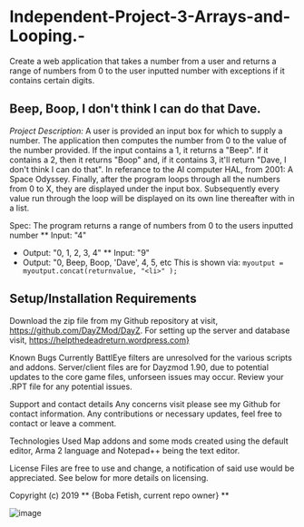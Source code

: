 # Independent-Project-3-Arrays-and-Looping.-
Create a web application that takes a number from a user and returns a range of numbers from 0 to the user inputted number with exceptions if it contains certain digits.


## Beep, Boop, I don't think I can do that Dave. 
_Project Description:_
 A user is provided an input box for which to supply a number. The application then computes the number from 0 to the value of the number provided. If the input contains a 1, it returns a "Beep". If it contains a 2, then it returns "Boop" and, if it contains 3, it'll return "Dave, I don't think I can do that". In referance to the AI computer HAL, from 2001: A Space Odyssey. Finally, after the program loops through all the numbers from 0 to X, they are displayed under the input box. Subsequently every value run through the loop will be displayed on its own line thereafter with in a list. 



Spec: The program returns a range of numbers from 0 to the users inputted number
 ** Input: "4"
 * Output: "0, 1, 2, 3, 4"
 ** Input: "9"
 * Output: "0, Beep, Boop, 'Dave', 4, 5, etc
 This is shown via:
```myoutput = myoutput.concat(returnvalue, "<li>" );```
 
## Setup/Installation Requirements
Download the zip file from my Github repository at 
visit, https://github.com/DayZMod/DayZ. For setting up the server and database visit, https://helpthedeadreturn.wordpress.com}

Known Bugs
Currently BattlEye filters are unresolved for the various scripts and addons. Server/client files are for Dayzmod 1.90, due to potential updates to the core game files, unforseen issues may occur. Review your .RPT file for any potential issues.

Support and contact details
Any concerns visit please see my Github for contact information. Any contributions or necessary updates, feel free to contact or leave a comment.

Technologies Used
Map addons and some mods created using the default editor, Arma 2 language and Notepad++ being the text editor.

License
Files are free to use and change, a notification of said use would be appreciated. See below for more details on licensing.

Copyright (c) 2019 ** {Boba Fetish, current repo owner} **
 
 
 ![image](https://user-images.githubusercontent.com/9637712/74005139-cd4d3800-492c-11ea-9789-e0988bf1fa99.png)

